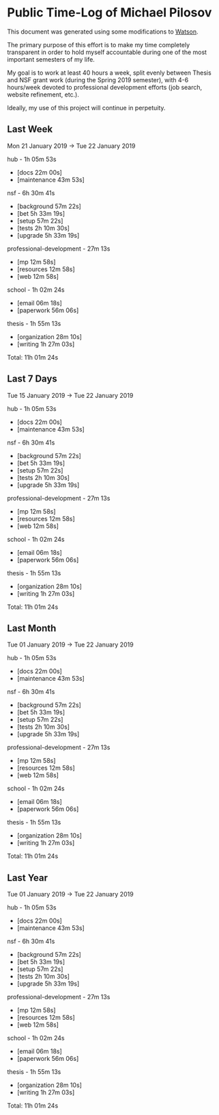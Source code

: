 # Public Time-Log of Michael Pilosov

This document was generated using some modifications to [Watson](https://github.com/TailorDev/Watson).

The primary purpose of this effort is to make my time completely transparent in order to hold myself accountable during one of the most important semesters of my life.

My goal is to work at least 40 hours a week, split evenly between Thesis and NSF grant work (during the Spring 2019 semester), with 4-6 hours/week devoted to professional development efforts (job search, website refinement, etc.). 

Ideally, my use of this project will continue in perpetuity.

## Last Week
Mon 21 January 2019 -> Tue 22 January 2019

hub - 1h 05m 53s
- [docs     22m 00s]  
- [maintenance     43m 53s]  

nsf - 6h 30m 41s
- [background     57m 22s]  
- [bet  5h 33m 19s]  
- [setup     57m 22s]  
- [tests  2h 10m 30s]  
- [upgrade  5h 33m 19s]  

professional-development - 27m 13s
- [mp     12m 58s]  
- [resources     12m 58s]  
- [web     12m 58s]  

school - 1h 02m 24s
- [email     06m 18s]  
- [paperwork     56m 06s]  

thesis - 1h 55m 13s
- [organization     28m 10s]  
- [writing  1h 27m 03s]  

Total: 11h 01m 24s
## Last 7 Days
Tue 15 January 2019 -> Tue 22 January 2019

hub - 1h 05m 53s
- [docs     22m 00s]  
- [maintenance     43m 53s]  

nsf - 6h 30m 41s
- [background     57m 22s]  
- [bet  5h 33m 19s]  
- [setup     57m 22s]  
- [tests  2h 10m 30s]  
- [upgrade  5h 33m 19s]  

professional-development - 27m 13s
- [mp     12m 58s]  
- [resources     12m 58s]  
- [web     12m 58s]  

school - 1h 02m 24s
- [email     06m 18s]  
- [paperwork     56m 06s]  

thesis - 1h 55m 13s
- [organization     28m 10s]  
- [writing  1h 27m 03s]  

Total: 11h 01m 24s
## Last Month
Tue 01 January 2019 -> Tue 22 January 2019

hub - 1h 05m 53s
- [docs     22m 00s]  
- [maintenance     43m 53s]  

nsf - 6h 30m 41s
- [background     57m 22s]  
- [bet  5h 33m 19s]  
- [setup     57m 22s]  
- [tests  2h 10m 30s]  
- [upgrade  5h 33m 19s]  

professional-development - 27m 13s
- [mp     12m 58s]  
- [resources     12m 58s]  
- [web     12m 58s]  

school - 1h 02m 24s
- [email     06m 18s]  
- [paperwork     56m 06s]  

thesis - 1h 55m 13s
- [organization     28m 10s]  
- [writing  1h 27m 03s]  

Total: 11h 01m 24s
## Last Year
Tue 01 January 2019 -> Tue 22 January 2019

hub - 1h 05m 53s
- [docs     22m 00s]  
- [maintenance     43m 53s]  

nsf - 6h 30m 41s
- [background     57m 22s]  
- [bet  5h 33m 19s]  
- [setup     57m 22s]  
- [tests  2h 10m 30s]  
- [upgrade  5h 33m 19s]  

professional-development - 27m 13s
- [mp     12m 58s]  
- [resources     12m 58s]  
- [web     12m 58s]  

school - 1h 02m 24s
- [email     06m 18s]  
- [paperwork     56m 06s]  

thesis - 1h 55m 13s
- [organization     28m 10s]  
- [writing  1h 27m 03s]  

Total: 11h 01m 24s
